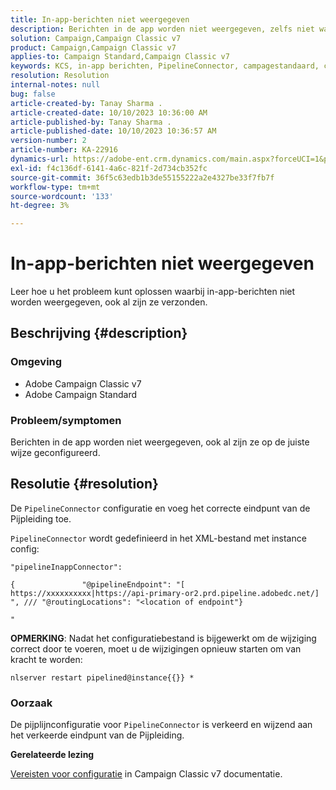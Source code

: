 ```yaml
---
title: In-app-berichten niet weergegeven
description: Berichten in de app worden niet weergegeven, zelfs niet wanneer ze zijn verzonden.
solution: Campaign,Campaign Classic v7
product: Campaign,Campaign Classic v7
applies-to: Campaign Standard,Campaign Classic v7
keywords: KCS, in-app berichten, PipelineConnector, campagestandaard, campagne klassiek, niet weergegeven
resolution: Resolution
internal-notes: null
bug: false
article-created-by: Tanay Sharma .
article-created-date: 10/10/2023 10:36:00 AM
article-published-by: Tanay Sharma .
article-published-date: 10/10/2023 10:36:57 AM
version-number: 2
article-number: KA-22916
dynamics-url: https://adobe-ent.crm.dynamics.com/main.aspx?forceUCI=1&pagetype=entityrecord&etn=knowledgearticle&id=e9409bc8-5867-ee11-9ae7-6045bd0063aa
exl-id: f4c136df-6141-4a6c-821f-2d734cb352fc
source-git-commit: 36f5c63edb1b3de55155222a2e4327be33f7fb7f
workflow-type: tm+mt
source-wordcount: '133'
ht-degree: 3%

---
```


# In-app-berichten niet weergegeven


Leer hoe u het probleem kunt oplossen waarbij in-app-berichten niet worden weergegeven, ook al zijn ze verzonden.

## Beschrijving {#description}


### Omgeving

- Adobe Campaign Classic v7
- Adobe Campaign Standard




### Probleem/symptomen

Berichten in de app worden niet weergegeven, ook al zijn ze op de juiste wijze geconfigureerd.


## Resolutie {#resolution}


De `PipelineConnector` configuratie en voeg het correcte eindpunt van de Pijpleiding toe.

`PipelineConnector` wordt gedefinieerd in het XML-bestand met instance config:




```
"pipelineInappConnector":

{               "@pipelineEndpoint": "[ https://xxxxxxxxxx|https://api-primary-or2.prd.pipeline.adobedc.net/] ", /// "@routingLocations": "<location of endpoint"}

"
```




<b>OPMERKING</b>: Nadat het configuratiebestand is bijgewerkt om de wijziging correct door te voeren, moet u de wijzigingen opnieuw starten om van kracht te worden:

`nlserver restart pipelined@instance{{}} *`



### Oorzaak

De pijplijnconfiguratie voor `PipelineConnector` is verkeerd en wijzend aan het verkeerde eindpunt van de Pijpleiding.



<b>Gerelateerde lezing</b>

[Vereisten voor configuratie](https://experienceleague.adobe.com/docs/campaign-classic/using/integrating-with-adobe-experience-cloud/experience-triggers/configuring-pipeline.html#prerequisites) in Campaign Classic v7 documentatie.
